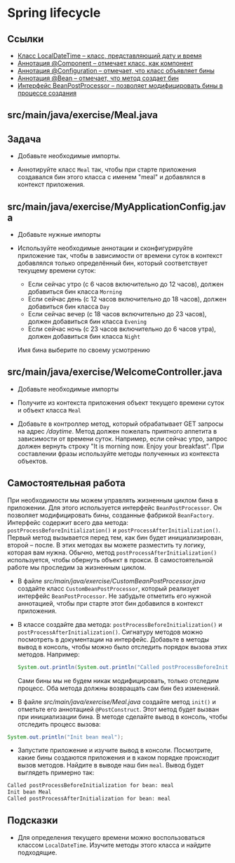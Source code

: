 # Spring lifecycle

## Ссылки

* [Класс LocalDateTime – класс, представляющий дату и время](https://docs.oracle.com/en/java/javase/11/docs/api/java.base/java/time/LocalDateTime.html)
* [Аннотация @Component – отмечает класс, как компонент](https://docs.spring.io/spring-framework/docs/current/javadoc-api/org/springframework/stereotype/Component.html)
* [Аннотация @Configuration – отмечает, что класс объявляет бины](https://docs.spring.io/spring-framework/docs/current/javadoc-api/org/springframework/context/annotation/Configuration.html)
* [Аннотация @Bean – отмечает, что метод создает бин](https://docs.spring.io/spring-framework/docs/current/javadoc-api/org/springframework/context/annotation/Bean.html)
* [Интерфейс BeanPostProcessor – позволяет модифицировать бины в процессе создания](https://docs.spring.io/spring-framework/docs/current/javadoc-api/org/springframework/beans/factory/config/BeanPostProcessor.html)

## src/main/java/exercise/Meal.java

## Задача

* Добавьте необходимые импорты.

* Аннотируйте класс `Meal` так, чтобы при старте приложения создавался бин этого класса c именем "meal" и добавлялся в контекст приложения.

## src/main/java/exercise/MyApplicationConfig.java

* Добавьте нужные импорты

* Используйте необходимые аннотации и сконфигурируйте приложение так, чтобы в зависимости от времени суток в контекст добавлялся только определённый бин, который соответствует текущему времени суток:

  * Если сейчас утро (с 6 часов включительно до 12 часов), должен добавиться бин класса `Morning`
  * Если сейчас день (с 12 часов включительно до 18 часов), должен добавиться бин класса `Day`
  * Если сейчас вечер (с 18 часов включительно до 23 часов), должен добавиться бин класса `Evening`
  * Если сейчас ночь (с 23 часов включительно до 6 часов утра), должен добавиться бин класса `Night`

  Имя бина выберите по своему усмотрению

## src/main/java/exercise/WelcomeController.java

* Добавьте необходимые импорты

* Получите из контекста приложения объект текущего времени суток и объект класса `Meal`

* Добавьте в контроллер метод, который обрабатывает GET запросы на адрес */daytime*. Метод должен пожелать приятного аппетита в зависимости от времени суток. Например, если сейчас утро, запрос должен вернуть строку "It is morning now. Enjoy your breakfast". При составлении фразы используйте методы полученных из контекста объектов.

## Самостоятельная работа

При необходимости мы можем управлять жизненным циклом бина в приложении. Для этого используется интерфейс `BeanPostProcessor`. Он позволяет модифицировать бины, созданные фабрикой `BeanFactory`. Интерфейс содержит всего два метода: `postProcessBeforeInitialization()` и `postProcessAfterInitialization()`. Первый метод вызывается перед тем, как бин будет инициализирован, второй – после. В этих методах вы можете разместить ту логику, которая вам нужна. Обычно, метод `postProcessAfterInitialization()` используется, чтобы обернуть объект в прокси. В самостоятельной работе мы проследим за жизненным циклом.

* В файле *src/main/java/exercise/CustomBeanPostProcessor.java* создайте класс `CustomBeanPostProcessor`, который реализует интерфейс `BeanPostProcessor`. Не забудьте отметить его нужной аннотацией, чтобы при старте этот бин добавился в контекст приложения.

* В классе создайте два метода: `postProcessBeforeInitialization()` и `postProcessAfterInitialization()`. Сигнатуру методов можно посмотреть в документации на интерфейс. Добавьте в методы вывод в консоль, чтобы можно было отследить порядок вызова этих методов. Например:

  ```java
  System.out.println(System.out.println("Called postProcessBeforeInitialization for bean: " + beanName));
  ```

  Сами бины мы не будем никак модифицировать, только отследим процесс. Оба метода должны возвращать сам бин без изменений.

* В файле *src/main/java/exercise/Meal.java* создайте метод `init()` и отметьте его аннотацией `@PostConstruct`. Этот метод будет вызван при инициализации бина. В методе сделайте вывод в консоль, чтобы отследить процесс вызова:

```java
System.out.println("Init bean meal");
```

* Запустите приложение и изучите вывод в консоли. Посмотрите, какие бины создаются приложения и в каком порядке происходит вызов методов. Найдите в выводе наш бин `meal`. Вывод будет выглядеть примерно так:

```bash
Called postProcessBeforeInitialization for bean: meal
Init bean Meal
Called postProcessAfterInitialization for bean: meal
```

## Подсказки

* Для определения текущего времени можно воспользоваться классом `LocalDateTime`. Изучите методы этого класса и найдите подходящие.
